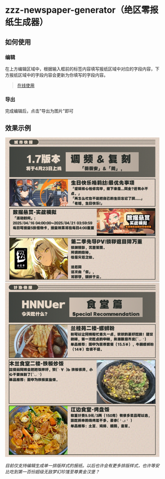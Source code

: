 # zzz-newspaper-generator（绝区零报纸生成器）
## 如何使用
### 编辑
在上方编辑区域中，根据输入框前的标签内容填写报纸区域中对应的字段内容，下方报纸区域中的字段内容会更新为你填写的字段内容。

>[在线使用](https://yuwuweichun.github.io/zzz-newspaper-generator/)
### 导出
完成编辑后，点击"导出为图片"即可
## 效果示例
<img src="./src/assets/images/example1.png" width="760" />
<img src="./src/assets/images/example2.jpg" width="760" />



*目前仅支持编辑生成单一排版样式的报纸。以后也许会有更多排版样式，也许等安比吃到第一百份超级无敌梦幻珍馐至尊黄金汉堡？*
